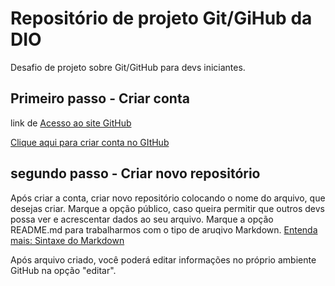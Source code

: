 # Repositório de projeto Git/GiHub da DIO
Desafio de projeto sobre Git/GitHub para devs iniciantes.

## Primeiro passo - Criar conta
link de [Acesso ao site GitHub](https://github.com/)

[Clique aqui para criar conta no GItHub](https://github.com/signup?return_to=https%3A%2F%2Fgithub.com%2Fsignup%3Fref_cta%3DSign%2Bup%26ref_loc%3Dheader%2Blogged%2Bout%26ref_page%3D%252F%26source%3Dheader-home&source=login) 



## segundo passo - Criar novo repositório

Após criar a conta, criar novo repositório colocando o nome do arquivo, que desejas criar.
Marque a opção público, caso queira permitir que outros devs possa ver e acrescentar dados ao seu arquivo.
Marque a opção README.md para trabalharmos com o tipo de aruqivo Markdown.
[Entenda mais: Sintaxe do Markdown](https://www.markdownguide.org/basic-syntax/)

Após arquivo criado, você poderá editar informações no próprio ambiente GitHub na opção "editar".


